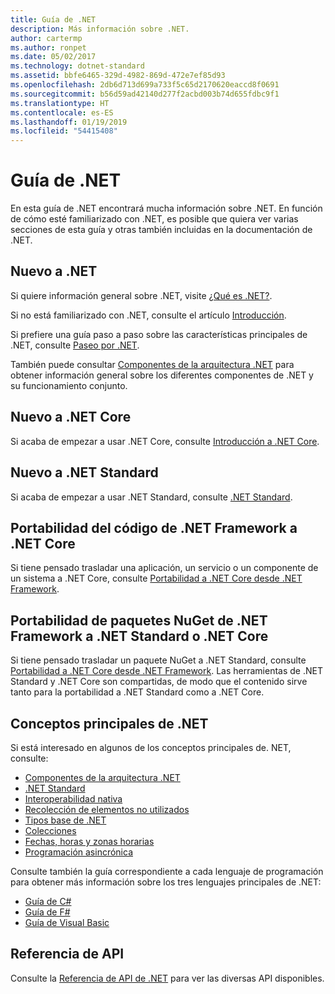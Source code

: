 ```yaml
---
title: Guía de .NET
description: Más información sobre .NET.
author: cartermp
ms.author: ronpet
ms.date: 05/02/2017
ms.technology: dotnet-standard
ms.assetid: bbfe6465-329d-4982-869d-472e7ef85d93
ms.openlocfilehash: 2db6d713d699a733f5c65d2170620eaccd8f0691
ms.sourcegitcommit: b56d59ad42140d277f2acbd003b74d655fdbc9f1
ms.translationtype: HT
ms.contentlocale: es-ES
ms.lasthandoff: 01/19/2019
ms.locfileid: "54415408"
---
```

# <a name="net-guide"></a>Guía de .NET

En esta guía de .NET encontrará mucha información sobre .NET.  En función de cómo esté familiarizado con .NET, es posible que quiera ver varias secciones de esta guía y otras también incluidas en la documentación de .NET.

## <a name="new-to-net"></a>Nuevo a .NET

Si quiere información general sobre .NET, visite [¿Qué es .NET?](https://www.microsoft.com/net/learn/what-is-dotnet).

Si no está familiarizado con .NET, consulte el artículo [Introducción](get-started.md).

Si prefiere una guía paso a paso sobre las características principales de .NET, consulte [Paseo por .NET](tour.md).

También puede consultar [Componentes de la arquitectura .NET](components.md) para obtener información general sobre los diferentes componentes de .NET y su funcionamiento conjunto.

## <a name="new-to-net-core"></a>Nuevo a .NET Core

Si acaba de empezar a usar .NET Core, consulte [Introducción a .NET Core](../core/get-started.md).

## <a name="new-to-net-standard"></a>Nuevo a .NET Standard

Si acaba de empezar a usar .NET Standard, consulte [.NET Standard](net-standard.md).

## <a name="porting-net-framework-code-to-net-core"></a>Portabilidad del código de .NET Framework a .NET Core

Si tiene pensado trasladar una aplicación, un servicio o un componente de un sistema a .NET Core, consulte [Portabilidad a .NET Core desde .NET Framework](../core/porting/index.md).

## <a name="porting-a-nuget-package-from-net-framework-to-net-standard-or-net-core"></a>Portabilidad de paquetes NuGet de .NET Framework a .NET Standard o .NET Core

Si tiene pensado trasladar un paquete NuGet a .NET Standard, consulte [Portabilidad a .NET Core desde .NET Framework](../core/porting/index.md).  Las herramientas de .NET Standard y .NET Core son compartidas, de modo que el contenido sirve tanto para la portabilidad a .NET Standard como a .NET Core.

## <a name="interested-in-major-net-concepts"></a>Conceptos principales de .NET

Si está interesado en algunos de los conceptos principales de. NET, consulte:

* [Componentes de la arquitectura .NET](components.md)
* [.NET Standard](net-standard.md)
* [Interoperabilidad nativa](native-interop/index.md)
* [Recolección de elementos no utilizados](garbagecollection/index.md)
* [Tipos base de .NET](base-types/index.md)
* [Colecciones](collections/index.md)
* [Fechas, horas y zonas horarias](datetime/index.md)
* [Programación asincrónica](async.md)

Consulte también la guía correspondiente a cada lenguaje de programación para obtener más información sobre los tres lenguajes principales de .NET:

* [Guía de C#](../csharp/index.md)
* [Guía de F#](../fsharp/index.md)
* [Guía de Visual Basic](../visual-basic/index.md)

## <a name="api-reference"></a>Referencia de API

Consulte la [Referencia de API de .NET](../../api/index.md) para ver las diversas API disponibles.
